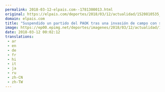 ```yaml
---
permalink: 2018-03-12-elpais.com--1781300013.html
original: https://elpais.com/deportes/2018/03/12/actualidad/1520810535_022335.html#?ref=rss&format=simple&link=link
domain: elpais.com
title: "Suspendido un partido del PAOK tras una invasión de campo con su presidente armado a la cabeza"
image: https://ep00.epimg.net/deportes/imagenes/2018/03/12/actualidad/1520810535_022335_1520810675_rrss_normal.jpg
date: 2018-03-12 00:02:12
translations: 
 - ar
 - en
 - de
 - fr
 - hi
 - it
 - ja
 - ru
 - zh-CN
 - zh-TW
---
```


